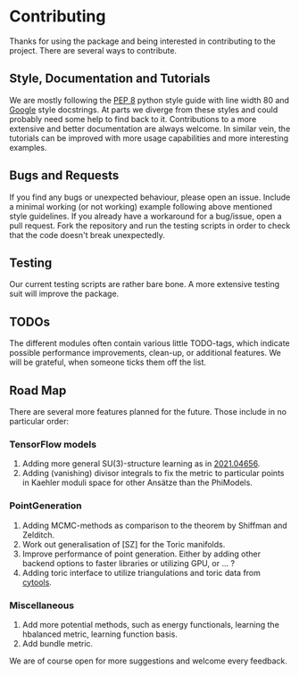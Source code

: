 # Contributing

Thanks for using the package and being interested in contributing to the project. 
There are several ways to contribute.

## Style, Documentation and Tutorials

We are mostly following the [PEP 8](https://www.python.org/dev/peps/pep-0008/)
python style guide with line width 80 and [Google](https://sphinxcontrib-napoleon.readthedocs.io/en/latest/example_google.html)
style docstrings. At parts we diverge from these styles and could probably need
some help to find back to it. Contributions to a more extensive 
and better documentation are always welcome. In similar vein, the tutorials can
be improved with more usage capabilities and more interesting examples.

## Bugs and Requests

If you find any bugs or unexpected behaviour, please open an issue. Include a 
minimal working (or not working) example following above mentioned style guidelines.
If you already have a workaround for a bug/issue, open a pull request. Fork
the repository and run the testing scripts in order to check that the code doesn't 
break unexpectedly.

## Testing

Our current testing scripts are rather bare bone. A more extensive testing suit
will improve the package.

## TODOs

The different modules often contain various little TODO-tags, which indicate 
possible performance improvements, clean-up, or additional features. We will be
grateful, when someone ticks them off the list.

## Road Map

There are several more features planned for the future. Those include in no particular
order:

### TensorFlow models

1. Adding more general SU(3)-structure learning as in [2021.04656](https://arxiv.org/abs/2012.04656).
2. Adding (vanishing) divisor integrals to fix the metric to particular points in 
    Kaehler moduli space for other Ansätze than the PhiModels.

### PointGeneration

1. Adding MCMC-methods as comparison to the theorem by Shiffman and Zelditch.
2. Work out generalisation of [SZ] for the Toric manifolds.
3. Improve performance of point generation. Either by adding other backend options 
    to faster libraries or utilizing GPU, or ... ?
4. Adding toric interface to utilize triangulations and toric data from [cytools](https://github.com/LiamMcAllisterGroup/cytools).

### Miscellaneous

1. Add more potential methods, such as energy functionals, learning the hbalanced
    metric, learning function basis.
2. Add bundle metric.

We are of course open for more suggestions and welcome every feedback.